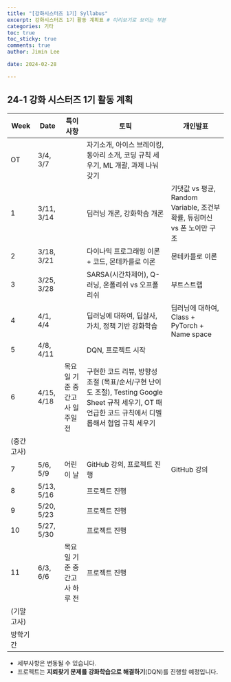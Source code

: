 ```yaml
---
title: "[강화시스터즈 1기] Syllabus"
excerpt: 강화시스터즈 1기 활동 계획표 # 미리보기로 보이는 부분
categories: 기타
toc: true
toc_sticky: true
comments: true
author: Jimin Lee

date: 2024-02-28

---
```

## 24-1 강화 시스터즈 1기 활동 계획 

| Week | Date | 특이사항 | 토픽 | 개인발표 |
| --- | --- | --- | --- | --- |
| OT | 3/4, 3/7 |  | 자기소개, 아이스 브레이킹, 동아리 소개, 코딩 규칙 세우기, ML 개괄, 과제 나눠갖기 |  |
| 1 | 3/11, 3/14 |  | 딥러닝 개론, 강화학습 개론 | 기댓값 vs 평균, Random Variable, 조건부 확률, 튜링머신 vs 폰 노이만 구조 |
| 2 | 3/18, 3/21 |  | 다이나믹 프로그래밍 이론 + 코드, 몬테카를로 이론 | 몬테카를로 이론 |
| 3 | 3/25, 3/28 |  | SARSA(시간차제어), Q-러닝, 온폴리쉬 vs 오프폴리쉬 | 부트스트랩 |
| 4 | 4/1, 4/4 |  | 딥러닝에 대하여, 딥살사, 가치, 정책 기반 강화학습 | 딥러닝에 대하여, Class + PyTorch + Name space |
| 5 | 4/8, 4/11 |  | DQN, 프로젝트 시작 |  |
| 6 | 4/15, 4/18 | 목요일 기준 중간고사 일주일 전 | 구현한 코드 리뷰, 방향성 조절 (목표/순서/구현 난이도 조절), Testing Google Sheet 규칙 세우기, OT 때 언급한 코드 규칙에서 디벨롭해서 협업 규칙 세우기 |  |
| (중간고사) |  |  |  |  |
| 7 | 5/6, 5/9 | 어린이 날 | GitHub 강의, 프로젝트 진행 | GitHub 강의 |
| 8 | 5/13, 5/16 |  | 프로젝트 진행 |  |
| 9 | 5/20, 5/23 |  | 프로젝트 진행 |  |
| 10 | 5/27, 5/30 |  | 프로젝트 진행 |  |
| 11 | 6/3, 6/6 | 목요일 기준 중간고사 하루 전 | 프로젝트 진행 |  |
| (기말고사) |  |  |  |  |
| 방학기간 |  |  |  |  |

- 세부사항은 변동될 수 있습니다. 
- 프로젝트는 **지뢰찾기 문제를 강화학습으로 해결하기**(DQN)를 진행할 예정입니다. 